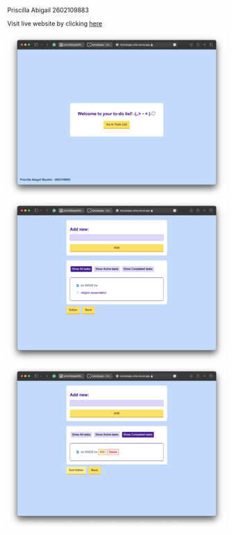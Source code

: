 Priscilla Abigail 2602109883

Visit live website by clicking [here](mytodoapp-olive.vercel.app)

![](/assets/1.png)
![](/assets/2.png)
![](/assets/3.png)
